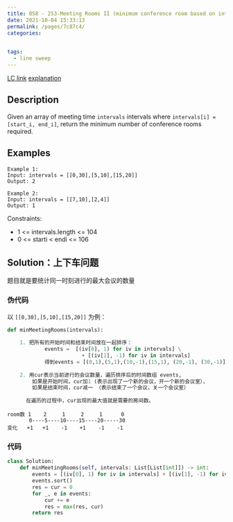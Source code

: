 ```yaml
---
title: 058 - 253-Meeting Rooms II (minimum conference room based on intervals)
date: 2021-10-04 15:33:13
permalink: /pages/7c87c4/
categories:
  

tags:
  - line sweep
---
```

[LC link](https://leetcode.com/problems/meeting-rooms-ii/)
[explanation](https://leetcode-cn.com/problems/meeting-rooms-ii/solution/tong-ji-tong-shi-jin-xing-de-hui-yi-by-loick/)


## Description
Given an array of meeting time `intervals` intervals where `intervals[i] = [start_i, end_i]`, return the minimum number of conference rooms required.

 
## Examples
```
Example 1:
Input: intervals = [[0,30],[5,10],[15,20]]
Output: 2

Example 2:
Input: intervals = [[7,10],[2,4]]
Output: 1
```

Constraints:
- 1 <= intervals.length <= 104
- 0 <= starti < endi <= 106

## Solution：上下车问题
题目就是要统计同一时刻进行的最大会议的数量

### 伪代码 
以 `[[0,30],[5,10],[15,20]]` 为例：
```python
def minMeetingRooms(intervals):
    
    1. 把所有的开始时间和结束时间放在一起排序：
            events =  [(iv[0], 1) for iv in intervals] \
                        + [(iv[1], -1) for iv in intervals]
            得到events = [(0,1),(5,1),(10,-1),(15,1), (20,-1), (30,-1)]
    
    2. 用cur表示当前进行的会议数量，遍历排序后的时间数组 events, 
        如果是开始时间，cur加1 (表示出现了一个新的会议，开一个新的会议室），
        如果是结束时间，cur减一 （表示结束了一个会议，关一个会议室）
      
      在遍历的过程中，cur出现的最大值就是需要的房间数。
```
```
room数 1    2     1     2     1      0
       0----5----10----15----20-----30
变化   +1   +1    -1    +1    -1    -1
```
### 代码
```python
class Solution:
    def minMeetingRooms(self, intervals: List[List[int]]) -> int:
        events = [(iv[0], 1) for iv in intervals] + [(iv[1], -1) for iv in intervals]
        events.sort()
        res = cur = 0
        for _, e in events:
            cur += e
            res = max(res, cur)
        return res
```